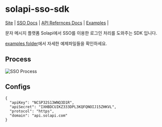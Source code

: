 # solapi-sso-sdk

[Site](http://solapi.com) |
[SSO Docs](https://docs.solapi.com/authentication/authentication-sso-1) |
[API Refernces Docs](https://docs.solapi.com/api-reference/api-sso) |
[Examples](https://github.com/solapi/solapi-sso-sdk/tree/master/examples) |

문자 메시지 플랫폼 Solapi에서 SSO를 이용한 로그인 처리를 도와주는 SDK 입니다.

[examples folder](https://github.com/solapi/solapi-sso-sdk/tree/master/examples)에서 자세한 예제파일들을 확인하세요.

## Process
![SSO Process](https://user-images.githubusercontent.com/4575603/150756865-9d68850e-8334-4acd-a155-4488efc45cf6.jpg)


## Configs
```
{
  "apiKey": "NCSP32S13WNQ3D1R",
  "apiSecret": "IXHBDCUIKZ333DPL3KQFQNOIJ15ZHKVL",
  "protocol": "https",
  "domain": "api.solapi.com"
}
```
